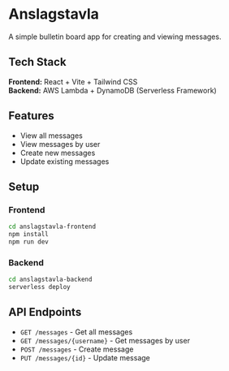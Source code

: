 # Anslagstavla

A simple bulletin board app for creating and viewing messages.

## Tech Stack

**Frontend:** React + Vite + Tailwind CSS  
**Backend:** AWS Lambda + DynamoDB (Serverless Framework)

## Features

- View all messages
- View messages by user
- Create new messages
- Update existing messages

## Setup

### Frontend
```bash
cd anslagstavla-frontend
npm install
npm run dev
```

### Backend
```bash
cd anslagstavla-backend
serverless deploy
```

## API Endpoints

- `GET /messages` - Get all messages
- `GET /messages/{username}` - Get messages by user
- `POST /messages` - Create message
- `PUT /messages/{id}` - Update message

